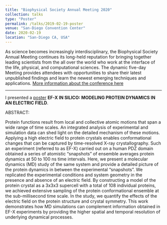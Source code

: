 ```yaml
---
title: "Biophysical Society Annual Meeting 2020"
collection: talks
type: "Poster"
permalink: /talks/2019-02-19-poster
venue: "San-Diego Convention Center"
date: 2020-02-19
location: "San-Diego CA, USA"
---
```


As science becomes increasingly interdisciplinary, the Biophysical Society Annual Meeting continues its long-held reputation for bringing together leading scientists from the all over the world who work at the interface of the life, physical, and computational sciences. The dynamic five-day Meeting provides attendees with opportunities to share their latest unpublished findings and learn the newest emerging techniques and applications. [More information about the conference here](https://www.biophysics.org/2020meeting/#/)

---

I presented a [poster](https://poster.com/) **EF-X IN SILICO: MODELING PROTEIN DYNAMICS IN AN ELECTRIC FIELD**.

ABSTRACT: 

Protein functions result from local and collective atomic motions that span a wide range of time scales. An integrated analysis of experimental and simulation data can shed light on the detailed mechanism of these motions. Applying a high electric field to protein crystals enables conformational changes that can be captured by time-resolved X-ray crystallography. Such an experiment (referred to as EF-X) carried out on a human PDZ domain obtained a series of atomistic “snapshots” of ensemble averages protein dynamics at 50 to 100 ns time intervals. Here, we present a molecular dynamics (MD) study of the same system and provide a detailed picture of the protein dynamics in between the experimental “snapshots”. We replicated the experimental conditions and system geometry in the presence and absence of an electric field. By constructing a model of the protein crystal as a 3x3x3 supercell with a total of 108 individual proteins, we achieved extensive sampling of the protein conformational ensemble at the sub-millisecond time scale. In the study, we quantify the effects of the electric field on the protein structure and crystal symmetry. This work demonstrates how MD simulations can complement information obtained in EF-X experiments by providing the higher spatial and temporal resolution of underlying dynamical processes.



